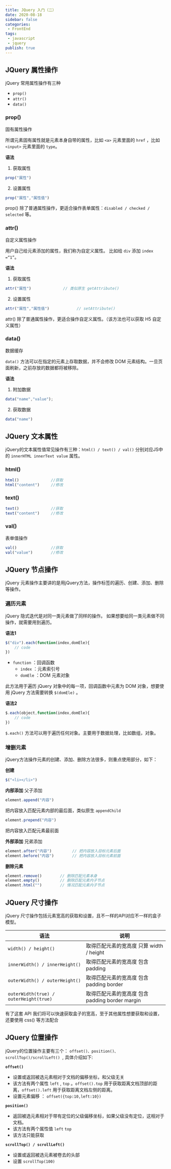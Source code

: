 ```yaml
---
title: JQuery 入门（二）
date: 2020-08-18
sidebar: false
categories:
 - FrontEnd
tags:
 - javascript
 - jquery
publish: true
---
```




## JQuery 属性操作

jQuery 常用属性操作有三种

- `prop() `
- `attr() `
- `data()`



### prop()

固有属性操作

所谓元素固有属性就是元素本身自带的属性，比如 `<a>` 元素里面的 `href` ，比如 `<input>` 元素里面的 `type`。 

**语法**

1. 获取属性

```js
prop("属性")
```

2. 设置属性

```js
prop("属性","属性值")
```



prop() 除了普通属性操作，更适合操作表单属性：`disabled / checked / selected` 等。



### attr()

自定义属性操作

用户自己给元素添加的属性，我们称为自定义属性。 比如给 `div` 添加 `index =“1”`。 

**语法**

1. 获取属性

```js
attr("属性")      		// 类似原生 getAttribute()
```

2. 设置属性

```js
attr("属性","属性值")			// setAttribute()
```



attr() 除了普通属性操作，更适合操作自定义属性。（该方法也可以获取 H5 自定义属性）

### data()

数据缓存

`data()` 方法可以在指定的元素上存取数据，并不会修改 DOM 元素结构。一旦页面刷新，之前存放的数据都将被移除。 

**语法**

1. 附加数据

```js
data("name","value");
```

2. 获取数据

```js
data("name")
```



## JQuery 文本属性

jQuery的文本属性值常见操作有三种：`html() / text() / val()`  分别对应JS中的 `innerHTML innerText value` 属性。



### html()

```js
html()				//获取
html("content")		//修改
```



### text()

```js
text()				//获取
text("content")		//修改
```



### val()

表单值操作

```js
val()				//获取
val("value")		//修改
```





## JQuery 节点操作

jQuery 元素操作主要讲的是用jQuery方法，操作标签的遍历、创建、添加、删除等操作。





### 遍历元素

jQuery 隐式迭代是对同一类元素做了同样的操作。 如果想要给同一类元素做不同操作，就需要用到遍历。



**语法1**

```js
$("div").each(function(index,domEle){
    // code
})
```

- `function` ：回调函数
  - `index` ：元素索引号
  - `domEle` ：DOM 元素对象

此方法用于遍历 jQuery 对象中的每一项，回调函数中元素为 DOM 对象，想要使用 jQuery 方法需要转换 `$(domEle)` 。



**语法2**

```js
$.each(object,function(index,domEle){
    // code
})
```

`$.each()` 方法可以用于遍历任何对象。主要用于数据处理，比如数组，对象。



### 增删元素

jQuery方法操作元素的创建、添加、删除方法很多，则重点使用部分，如下：

**创建**

```js
$("<li></li>")
```

**内部添加** 父子添加

```js
element.append("内容")
```

把内容放入匹配元素内部的最后面，类似原生 `appendChild`

```js
element.prepend("内容")
```

把内容放入匹配元素最前面



**外部添加** 兄弟添加

```js
element.after("内容")			// 把内容放入目标元素后面
element.before("内容")		// 把内容放入目标元素前面
```



**删除元素**

```js
element.remove()		// 删除匹配元素本身
element.empty()			// 删除匹配元素内子节点
element.html("")		// 情况匹配元素内子节点
```





## JQuery 尺寸操作

jQuery 尺寸操作包括元素宽高的获取和设置，且不一样的API对应不一样的盒子模型。

| 语法                                   | 说明                                            |
| -------------------------------------- | ----------------------------------------------- |
| `width() / height()`                   | 取得匹配元素的宽高度 只算 width / height        |
| `innerWidth() / innerHeight()`         | 取得匹配元素的宽高度 包含 padding               |
| `outerWidth() / outerHeight()`         | 取得匹配元素的宽高度 包含 padding border        |
| `outerWidth(true) / outerHeight(true)` | 取得匹配元素的宽高度 包含 padding border margin |

有了这套 API 我们将可以快速获取盒子的宽高，至于其他属性想要获取和设置，还要使用 css() 等方法配合



## JQuery 位置操作

jQuery的位置操作主要有三个： `offset()、position()、scrollTop()/scrollLeft() `, 具体介绍如下:



**`offset()`**

- 设置或返回被选元素相对于文档的偏移坐标，和父级无关
- 该方法有两个属性 `left` , `top` 。`offset().top` 用于获取距离文档顶部的距离，`offset().left` 用于获取距离文档左侧的距离。
- 设置元素偏移 ： `offset({top:10,left:10})`



**`position()`**

- 返回被选元素相对于带有定位的父级偏移坐标，如果父级没有定位，这相对于文档。
- 该方法有两个属性值 `left` `top`
- 该方法只能获取



**`scrollTop() / scrollLeft()`**

- 设置或返回被选元素被卷去的头部
- 设置 `scrollTop(100)`

